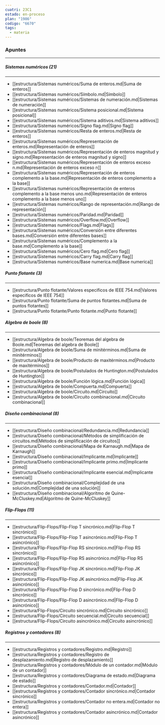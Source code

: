 ```yaml
---
cuatri: 23C1
estado: en-proceso
plan: "1986"
codigo: "6670"
tags:
  - materia
---
```

### Apuntes 
---
##### Sistemas numéricos (21)
---
* [[estructura/Sistemas numéricos/Suma de enteros.md|Suma de enteros]]
* [[estructura/Sistemas numéricos/Símbolo.md|Símbolo]]
* [[estructura/Sistemas numéricos/Sistemas de numeración.md|Sistemas de numeración]]
* [[estructura/Sistemas numéricos/Sistema posicional.md|Sistema posicional]]
* [[estructura/Sistemas numéricos/Sistema aditivos.md|Sistema aditivos]]
* [[estructura/Sistemas numéricos/Signo flag.md|Signo flag]]
* [[estructura/Sistemas numéricos/Resta de enteros.md|Resta de enteros]]
* [[estructura/Sistemas numéricos/Representación de enteros.md|Representación de enteros]]
* [[estructura/Sistemas numéricos/Representación de enteros magnitud y signo.md|Representación de enteros magnitud y signo]]
* [[estructura/Sistemas numéricos/Representación de enteros exceso n.md|Representación de enteros exceso n]]
* [[estructura/Sistemas numéricos/Representación de enteros complemento a la base.md|Representación de enteros complemento a la base]]
* [[estructura/Sistemas numéricos/Representación de enteros complemento a la base menos uno.md|Representación de enteros complemento a la base menos uno]]
* [[estructura/Sistemas numéricos/Rango de representación.md|Rango de representación]]
* [[estructura/Sistemas numéricos/Paridad.md|Paridad]]
* [[estructura/Sistemas numéricos/Overflow.md|Overflow]]
* [[estructura/Sistemas numéricos/Flags.md|Flags]]
* [[estructura/Sistemas numéricos/Conversión entre diferentes bases.md|Conversión entre diferentes bases]]
* [[estructura/Sistemas numéricos/Complemento a la base.md|Complemento a la base]]
* [[estructura/Sistemas numéricos/Cero flag.md|Cero flag]]
* [[estructura/Sistemas numéricos/Carry flag.md|Carry flag]]
* [[estructura/Sistemas numéricos/Base numerica.md|Base numerica]]

##### Punto flotante (3)
---
* [[estructura/Punto flotante/Valores especificos de IEEE 754.md|Valores especificos de IEEE 754]]
* [[estructura/Punto flotante/Suma de puntos flotantes.md|Suma de puntos flotantes]]
* [[estructura/Punto flotante/Punto flotante.md|Punto flotante]]

##### Algebra de boole (8)
---
* [[estructura/Algebra de boole/Teoremas del algebra de Boole.md|Teoremas del algebra de Boole]]
* [[estructura/Algebra de boole/Suma de minitérminos.md|Suma de minitérminos]]
* [[estructura/Algebra de boole/Producto de maxitérminos.md|Producto de maxitérminos]]
* [[estructura/Algebra de boole/Postulados de Huntington.md|Postulados de Huntington]]
* [[estructura/Algebra de boole/Función lógica.md|Función lógica]]
* [[estructura/Algebra de boole/Compuerta.md|Compuerta]]
* [[estructura/Algebra de boole/Circuito.md|Circuito]]
* [[estructura/Algebra de boole/Circuito combinacional.md|Circuito combinacional]]

##### Diseño combinacional (8)
---
* [[estructura/Diseño combinacional/Redundancia.md|Redundancia]]
* [[estructura/Diseño combinacional/Métodos de simplificación de circuitos.md|Métodos de simplificación de circuitos]]
* [[estructura/Diseño combinacional/Mapa de Karnaugh.md|Mapa de Karnaugh]]
* [[estructura/Diseño combinacional/Implicante.md|Implicante]]
* [[estructura/Diseño combinacional/Implicante primo.md|Implicante primo]]
* [[estructura/Diseño combinacional/Implicante esencial.md|Implicante esencial]]
* [[estructura/Diseño combinacional/Complejidad de una solución.md|Complejidad de una solución]]
* [[estructura/Diseño combinacional/Algoritmo de Quine-McCluskey.md|Algoritmo de Quine-McCluskey]]

##### Flip-Flops (11)
---
* [[estructura/Flip-Flops/Flip-Flop T sincrónico.md|Flip-Flop T sincrónico]]
* [[estructura/Flip-Flops/Flip-Flop T asincrónico.md|Flip-Flop T asincrónico]]
* [[estructura/Flip-Flops/Flip-Flop RS sincrónico.md|Flip-Flop RS sincrónico]]
* [[estructura/Flip-Flops/Flip-Flop RS asincrónico.md|Flip-Flop RS asincrónico]]
* [[estructura/Flip-Flops/Flip-Flop JK sincrónico.md|Flip-Flop JK sincrónico]]
* [[estructura/Flip-Flops/Flip-Flop JK asincrónico.md|Flip-Flop JK asincrónico]]
* [[estructura/Flip-Flops/Flip-Flop D sincrónico.md|Flip-Flop D sincrónico]]
* [[estructura/Flip-Flops/Flip-Flop D asincrónico.md|Flip-Flop D asincrónico]]
* [[estructura/Flip-Flops/Circuito sincrónico.md|Circuito sincrónico]]
* [[estructura/Flip-Flops/Circuito secuencial.md|Circuito secuencial]]
* [[estructura/Flip-Flops/Circuito asincrónico.md|Circuito asincrónico]]

##### Registros y contadores (8)
---
* [[estructura/Registros y contadores/Registro.md|Registro]]
* [[estructura/Registros y contadores/Registro de desplazamiento.md|Registro de desplazamiento]]
* [[estructura/Registros y contadores/Módulo de un contador.md|Módulo de un contador]]
* [[estructura/Registros y contadores/Diagrama de estado.md|Diagrama de estado]]
* [[estructura/Registros y contadores/Contador.md|Contador]]
* [[estructura/Registros y contadores/Contador sincrónico.md|Contador sincrónico]]
* [[estructura/Registros y contadores/Contador no entera.md|Contador no entera]]
* [[estructura/Registros y contadores/Contador asincrónico.md|Contador asincrónico]]

